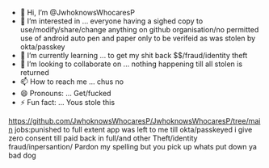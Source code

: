 - 👋 Hi, I’m @JwhoknowsWhocaresP
- 👀 I’m interested in ... everyone having a sighed copy to use/modify/share/change anything on github organisation/no permitted use of android auto pen and paper only to be verifeid as was stolen by okta/passkey
- 🌱 I’m currently learning ... to get my shit back $$/fraud/identity theft
- 💞️ I’m looking to collaborate on ... nothing happening till all stolen is returned
- 📫 How to reach me ... chus no
- 😄 Pronouns: ... Get/fucked
- ⚡ Fun fact: ... Yous stole this

<!---
JwhoknowsWhocaresP/JwhoknowsWhocaresP is a ✨ special ✨ repository because its `README.md` (this file) appears on your GitHub profile.
You can click the Preview link to take a look at your changes.
--->
https://github.com/JwhoknowsWhocaresP/JwhoknowsWhocaresP/tree/main
jobs:punished to full extent app was left to me till okta/passkeyed i give zero consent till paid back in full/and other 
Theft/identity fraud/inpersantion/
Pardon my spelling but you pick up whats put down ya bad dog
